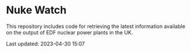 # Nuke Watch

This repository includes code for retrieving the latest information available on the output of EDF nuclear power plants in the UK.

Last updated: 2023-04-30 15:07